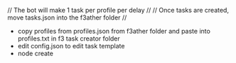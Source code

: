 // The bot will make 1 task per profile per delay //
// Once tasks are created, move tasks.json into the f3ather folder //

- copy profiles from profiles.json from f3ather folder and paste into profiles.txt in f3 task creator folder
- edit config.json to edit task template
- node create 
